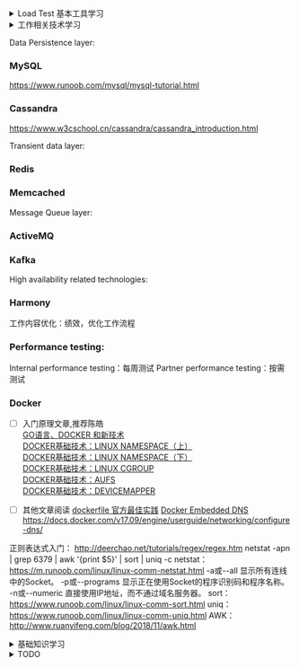 <details>
<summary>Load Test 基本工具学习</summary>

### [JMeter](https://jmeter.apache.org/download_jmeter.cgi)

目标：

- [ ]  下载使用，并针对网站进行一次[简单的测试](https://howtodoinjava.com/library/jmeter-beginners-tutorial/)

   使用功能：Test Plan, Thread Group, HTTP Request, Listener

### [Gatling](https://gatling.io/)

目标：

- [ ] 下载使用，并记录一次浏览行为，进行一次[浏览行为的记录和测试](https://gatling.io/docs/current/quickstart#quickstart)

   使用功能：记录一次浏览行为，使用记录文件进行测试，查看网页版测试报告

</details>

<details>
<summary>工作相关技术学习</summary>
   
### KVM虚拟机
https://zh.wikipedia.org/wiki/%E5%9F%BA%E4%BA%8E%E5%86%85%E6%A0%B8%E7%9A%84%E8%99%9A%E6%8B%9F%E6%9C%BA

### lxcfs
https://www.lijiaocn.com/%E6%8A%80%E5%B7%A7/2019/01/09/kubernetes-lxcfs-docker-container.html

</details>

Data Persistence layer: 
### MySQL
https://www.runoob.com/mysql/mysql-tutorial.html
### Cassandra 
https://www.w3cschool.cn/cassandra/cassandra_introduction.html

Transient data layer: 
### Redis
### Memcached

Message Queue layer: 
### ActiveMQ
### Kafka

High availability related technologies:
### Harmony

工作内容优化：绩效，优化工作流程
### Performance testing:
Internal performance testing：每周测试
Partner performance testing：按需测试

### Docker
- [ ] 入门原理文章,推荐陈皓  
[GO语言、DOCKER 和新技术](https://coolshell.cn/articles/18190.html)  
[DOCKER基础技术：LINUX NAMESPACE（上）](https://coolshell.cn/articles/17010.html)  
[DOCKER基础技术：LINUX NAMESPACE（下）](https://coolshell.cn/articles/17029.html)  
[DOCKER基础技术：LINUX CGROUP](https://coolshell.cn/articles/17049.html)  
[DOCKER基础技术：AUFS](https://coolshell.cn/articles/17061.html)  
[DOCKER基础技术：DEVICEMAPPER](https://coolshell.cn/articles/17200.html)

- [ ] 其他文章阅读
[dockerfile 官方最佳实践](https://docs.docker.com/develop/develop-images/dockerfile_best-practices/)
[Docker Embedded DNS](https://www.jianshu.com/p/4433f4c70cf0)
https://docs.docker.com/v17.09/engine/userguide/networking/configure-dns/

正则表达式入门：
http://deerchao.net/tutorials/regex/regex.htm
netstat -apn | grep 6379 | awk '{print $5}' | sort | uniq -c
netstat：https://m.runoob.com/linux/linux-comm-netstat.html
-a或--all 显示所有连线中的Socket。
-p或--programs 显示正在使用Socket的程序识别码和程序名称。
-n或--numeric 直接使用IP地址，而不通过域名服务器。
sort：https://www.runoob.com/linux/linux-comm-sort.html
uniq：https://www.runoob.com/linux/linux-comm-uniq.html
AWK：http://www.ruanyifeng.com/blog/2018/11/awk.html

</details> 

<details>
<summary>基础知识学习</summary>
   
### Java
### Linux&Shell
[linux文件管理系统/删除文件的恢复原理](https://carlowood.github.io/howto/undelete_ext3.html)
鸟哥的私房菜
http://linux.vbird.org/linux_basic/

### security
https://www.owasp.org/index.php/OWASP_Proactive_Controls
http://www.visualinformation.info/sony-psn-breach-infographic/

### ssl
https://www.ibm.com/developerworks/cn/linux/l-cn-sclient/index.html
</details> 

<details>
<summary>TODO</summary>
</details> 
